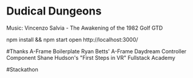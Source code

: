 # Dudical Dungeons

Music: Vincenzo Salvia - The Awakening of the 1982 Golf GTD

npm install && npm start
open http://localhost:3000/

#Thanks
A-Frame Boilerplate
Ryan Betts' A-Frame Daydream Controller Component
Shane Hudson's "First Steps in VR"
Fullstack Academy

#Stackathon
